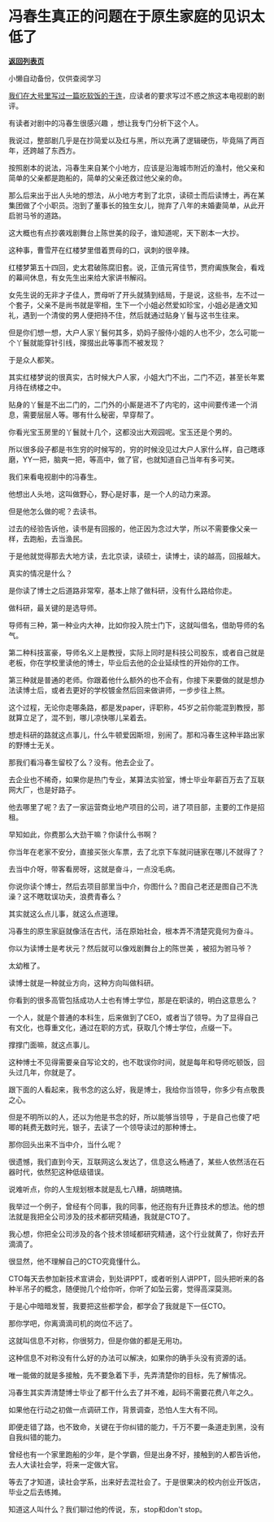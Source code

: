 # 冯春生真正的问题在于原生家庭的见识太低了

[**返回列表页**](/gzh/记忆承载3)

小懒自动备份，仅供查阅学习

[我们在大号里写过一篇吃软饭的于连](http://mp.weixin.qq.com/s?__biz=MzU0MjYwNDU2Mw==&mid=2247502554&idx=1&sn=c4d719dfb39be4ebd093ddc622c68cb2&chksm=fb1aa6a6cc6d2fb0bdf4c435c824aa97e9ebc636360dd244042596d485f8223eef557f7c57a6&scene=21#wechat_redirect)，应读者的要求写过不惑之旅这本电视剧的剧评。  

  

有读者对剧中的冯春生很感兴趣 ，想让我专门分析下这个人。

  

我说过，整部剧几乎是在抄简爱以及红与黑，所以充满了逻辑硬伤，毕竟隔了两百年，还跨越了东西方。

  

按照剧本的说法，冯春生来自某个小地方，应该是沿海城市附近的渔村，他父亲和简单的父亲都是跑船的，简单的父亲还救过他父亲的命。  

  

那么后来出于出人头地的想法，从小地方考到了北京，读硕士而后读博士，再在某集团做了个小职员。泡到了董事长的独生女儿，抛弃了八年的未婚妻简单，从此开启驸马爷的道路。

  

这大概也有点抄袭戏剧舞台上陈世美的段子，谁知道呢，天下剧本一大抄。  

  

这种事，曹雪芹在红楼梦里借着贾母的口，讽刺的很辛辣。  

  

红楼梦第五十四回，史太君破陈腐旧套。说，正值元宵佳节，贾府阖族聚会，看戏的幕间休息，有女先生出来给大家讲书解闷。

  

女先生说的无非才子佳人，贾母听了开头就猜到结局，于是说，这些书，左不过一个套子，父亲不是尚书就是宰相，生下一个小姐必然爱如珍宝，小姐必是通文知礼，遇到一个清俊的男人便把持不住，然后就通过贴身丫鬟与这书生往来。  

  

但是你们想一想，大户人家丫鬟何其多，奶妈子服侍小姐的人也不少，怎么可能一个丫鬟就能穿针引线，撺掇出此等事而不被发现？

  

于是众人都笑。

  

其实红楼梦说的很真实，古时候大户人家，小姐大门不出，二门不迈，甚至长年累月待在绣楼之中。  

  

贴身的丫鬟是不出二门的，二门外的小厮是进不了内宅的，这中间要传递一个消息，需要层层人等。哪有什么秘密，早穿帮了。

  

你看光宝玉房里的丫鬟就十几个，这都没出大观园呢。宝玉还是个男的。

  

所以很多段子都是书生穷的时候写的，穷的时候没见过大户人家什么样，自己瞎琢磨，YY一把，脑爽一把，等高中，做了官，也就知道自己当年有多可笑。

  

我们来看电视剧中的冯春生。

  

他想出人头地，这叫做野心，野心是好事，是一个人的动力来源。  

  

但是他怎么做的呢？去读书。

  

过去的经验告诉他，读书是有回报的，他正因为念过大学，所以不需要像父亲一样，去跑船，去当渔民。  

  

于是他就觉得那去大地方读，去北京读，读硕士，读博士，读的越高，回报越大。  

  

真实的情况是什么？  

  

是你读了博士之后道路非常窄，基本上除了做科研，没有什么路给你走。

  

做科研，最关键的是选导师。  

  

导师有三种，第一种业内大神，比如你投入院士门下，这就叫借名，借助导师的名气。

  

第二种科技富豪，导师名义上是教授，实际上同时是科技公司股东，或者自己就是老板，你在学校里读他的博士，毕业后去他的企业延续性的开始你的工作。

  

第三种就是普通的老师。你跟着他什么额外的也不会有，你接下来要做的就是想办法读博士后，或者去更好的学校镀金然后回来做讲师，一步步往上熬。  

  

这个过程，无论你走哪条路，都是发paper，评职称，45岁之前你能混到教授，那就算立足了，混不到，哪儿凉快哪儿呆着去。  

  

想走科研的路就这点事儿，什么牛顿爱因斯坦，别闹了。那和冯春生这种半路出家的野博士无关。

  

那我们看冯春生留校了么？没有。他去企业了。

  

去企业也不稀奇，如果你是热门专业，某算法实验室，博士毕业年薪百万去了互联网大厂，也是好路子。  

  

他去哪里了呢？去了一家运营商业地产项目的公司，进了项目部，主要的工作是招租。

  

早知如此，你费那么大劲干嘛？你读什么书啊？  

  

你当年在老家不安分，直接买张火车票，去了北京下车就问链家在哪儿不就得了？

  

去当中介呀，带客看房呀，这就是奋斗，一点没毛病。  

  

你说你读个博士，然后去项目部里当中介，你图什么？图自己老还是图自己不洗澡？这不瞎耽误功夫，浪费青春么？

  

其实就这么点儿事，就这么点道理。  

  

冯春生的原生家庭就像活在古代，活在原始社会，根本弄不清楚究竟何为奋斗。  

  

你以为读博士是考状元？然后就可以像戏剧舞台上的陈世美 ，被招为驸马爷？  

  

太幼稚了。  

  

读博士就是一种就业方向，这种方向叫做科研。

  

你看到的很多高管包括成功人士也有博士学位，那是在职读的，明白这意思么？  

  

一个人，就是个普通的本科生，后来做到了CEO，或者当了领导。为了显得自己有文化，也尊重文化，通过在职的方式，获取几个博士学位，点缀一下。  

  

撑撑门面嘛，就这点事儿。  

  

这种博士不见得需要亲自写论文的，也不耽误你时间，就是每年和导师吃顿饭，回头过几年，你就是了。  

  

跟下面的人看起来，我书念的这么好，我是博士，我给你当领导，你多少有点敬畏之心。  

  

但是不明所以的人，还以为他是书念的好，所以能够当领导 ，于是自己也傻了吧唧的耗费无数时光，银子，去读了一个领导读过的那种博士。  

  

那你回头出来不当中介，当什么呢？

  

很遗憾，我们直到今天，互联网这么发达了，信息这么畅通了，某些人依然活在石器时代，依然犯这种低级错误。  

  

说难听点，你的人生规划根本就是乱七八糟，胡搞瞎搞。  

  

我举过一个例子，曾经有个同事，我的同事，他还抱有升迁靠技术的想法。他的想法就是我把全公司涉及的技术都研究精通，我就是CTO了。  

  

我心想，你把全公司涉及的各个技术领域都研究精通，这个行业就黄了，你好去开滴滴了。  

  

很显然，他不理解自己的CTO究竟懂什么。  

  

CTO每天去参加新技术宣讲会，到处讲PPT，或者听别人讲PPT，回头把听来的各种半吊子的概念，随便抛几个给你听，你听了如坠云雾，觉得高深莫测。

  

于是心中暗暗发誓，我要把这些都学会，都学会了我就是下一任CTO。

  

那你学吧，你离滴滴司机的岗位不远了。

  

这就叫信息不对称，你很努力，但是你做的都是无用功。  

  

这种信息不对称没有什么好的办法可以解决，如果你的确手头没有资源的话。  

  

唯一能做的就是多接触，先不要急着下手，先弄清楚你的目标，先了解情况。

  

冯春生其实弄清楚博士毕业了都干什么去了并不难，起码不需要花费八年之久。  

  

如果他在行动之初做一点调研工作，背景调查，恐怕人生大有不同。

  

即便走错了路，也不致命，关键在于你纠错的能力，千万不要一条道走到黑，没有自我纠错的能力。  

  

曾经也有一个家里跑船的少年，是个学霸，但是出身不好，接触到的人都告诉他，去人大读社会学，将来一定做大官。

  

等去了才知道，读社会学系，出来好去混社会了。于是很果决的校内创业开饭店，毕业之后去练摊。

  

知道这人叫什么？我们聊过他的传说，东，stop和don't stop。

